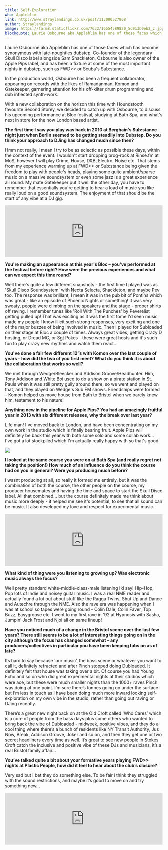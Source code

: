 ```yaml
---
title: Self-Exploration
who: Appleblim
link: http://www.straylandings.co.uk/post/113080527808
author: Straylandings
image: https://farm8.staticflickr.com/7632/16554589820_5d913b0eb2_z.jpg
blockquote: Laurie Osbourne aka Appleblim has one of those faces which has become synonymous with late-noughties dubstep. Co-founder of the legendary Skull Disco label alongside Sam Shackleton, Osbourne is also owner of the Apple Pips label, and has been a fixture at some of the most important nights in dubstep, such as FWD>> or Scuba's Sub:stance.
---
```


Laurie Osbourne aka Appleblim has one of those faces which has become synonymous with late-noughties dubstep. Co-founder of the legendary Skull Disco label alongside Sam Shackleton, Osbourne is also owner of the Apple Pips label, and has been a fixture at some of the most important nights in dubstep, such as FWD>> or Scuba's Sub:stance.

In the production world, Osbourne has been a frequent collaborator, appearing on records with the likes of Ramadanman, Komon and Gatekeeper, garnering attention for his off-kilter drum programming and dub inflected synth-work.

With a new collaboration on the horizon this time with Houndstooth favourite Second Storey, we decided to catch up with Osbourne, to discuss his upcoming performance at Bloc festival, studying at Bath Spa, and what's next in store for the now London based artist.

**The first time I saw you play was back in 2010 at Berghain's Sub:stance night just when Berlin seemed to be getting steadily into Dubstep. Do you think your approach to DJing has changed much since then?**

Hmm not really, I mean I try to be as eclectic as possible these days, within the context of the event. I wouldn't start dropping prog-rock at Rinse.fm at MoS, however I will play Grime, House, D&B, Electro, Noise etc. That stems from my experience warming up at FWD>> or Sub:stance being given the freedom to play with people's heads, playing some quite ambient/sparse music on a massive soundsystem or even some jazz is a great experience all round. My mate Gatekeeper put it well the other day, you have to remember that essentially you're getting to hear a load of music you like really loud on a good soundsystem. The enjoyment of that should be the start of any vibe at a DJ gig.  

<iframe src="https://w.soundcloud.com/player/?url=https%3A//api.soundcloud.com/tracks/188099244&amp;color=ff5500&amp;auto_play=false&amp;hide_related=false&amp;show_comments=true&amp;show_user=true&amp;show_reposts=false" width="100%" height="166" frameborder="no"></iframe>

**You're making an appearance at this year's Bloc – you've performed at the festival before right? How were the previous experiences and what can we expect this time round?**

Well there's quite a few different snapshots - the first time I played was as 'Skull Disco Soundsystem' with Necta Selecta, Shackleton, and maybe Pev too. The response was brilliant, I mean it was in the pub bit of Pontins which was great - like an episode of Phoenix Nights or something! It was very sweaty, people were climbing on the speakers and the stage - proper shirts off raving. I remember tunes like 'Roll With The Punches' by Peverelist getting pulled up! That was exciting as it was the first tome I'd seen music made my people I know illicit such strong responses, very exciting and one of the major buzzes of being involved in music. Then I played for Subloaded on their stage at Bloc a couple of times. Always great vibes, getting Crazy D hosting, or Dread MC, or Sgt Pokes - these were great hosts and it's such fun to play crazy new rhythms and watch them react...   


**You've done a fair few different 12”s with Komon over the last couple of years – how did the two of you first meet? What do you think it is about the collaboration that works so well?**

We met through Wedge/Bleecker and Addison Groove/Headhunter. Him, Tony Addison and White Boi used to do a show on a pirate station in St. Pauls when it was still pretty gully around there, so we went and played on that, and they played on Wedge's Sub FM shows. Friendships were formed - Komon helped us move house from Bath to Bristol when we barely knew him, testament to his nature!  
  
**Anything new in the pipeline for Apple Pips? You had an amazingly fruitful year in 2013 with six different releases, why the break over last year?**

Life man! I've moved back to London, and have been concentrating on my own work in the studio which is finally bearing fruit. Apple Pips will definitely be back this year with both some solo and some collab work... I've got a lot stockpiled which I'm actually really happy with so that's good.  

![](https://farm9.staticflickr.com/8599/16122050693_e51a7369cd_z.jpg)

**I looked at the same course you were on at Bath Spa (and really regret not taking the position!) How much of an influence do you think the course had on you in general? Were you producing much before?**

I wasnt producing at all, so really it formed me entirely, but it was the combination of both the course, the other people on the course, my producer housemates and having the time and space to start the Skull Disco label. All that combined... but the course definitely made me think about music more deeply - it helped me see it's potential, to see that all sound can be music. It also developed my love and respect for experimental music.

<iframe width="100%" height="166" scrolling="no" frameborder="no" src="https://w.soundcloud.com/player/?url=https%3A//api.soundcloud.com/tracks/39010425&amp;color=ff5500&amp;auto_play=false&amp;hide_related=false&amp;show_comments=true&amp;show_user=true&amp;show_reposts=false"></iframe>

**What kind of thing were you listening to growing up? Was electronic music always the focus?**

Well pretty standard white-middle-class-male listening I’d say! Hip-Hop, Pop lots of Indie and noisey guitar music. I was a real NME reader and actually found a lot out about stuff like the Ragga Twins, Shut Up and Dance and Autechre through the NME. Also the rave era was happening when I was at school so tapes were going round - Colin Dale, Colin Faver, Top Buzz, Easygroove etc. I went to my first rave in '92 at Hypnosis with Sasha, Jumpin’ Jack Frost and Njoi all on same lineup!

**Have you noticed much of a change in the Bristol scene over the last few years? There still seems to be a lot of interesting things going on in the city although the focus has changed somewhat – any producers/collectives in particular you have been keeping tabs on as of late?**

Its hard to say because 'our music’, the bass scene or whatever you want to call it, definitely refracted and after Pinch stopped doing Dubloaded. It definitely felt that house was taking over a bit. Of course you had Young Echo and so on who did great experimental nights at their studios which were ace, but these were much smaller nights than the 1000+ raves Pinch was doing at one point. I’m sure there’s tonnes going on under the surface but I’m less in touch as I have been doing much more inward looking self-exploration on my own vibe in the studio, rather than going out raving or DJing recently.

There’s a great new night back on at the Old Croft called 'Who Cares’ which is a core of people from the bass days plus some others who wanted to bring back the vibe of Dubloaded - midweek, positive vibes, and they do a cool thing where there’s a bunch of residents like NY Transit Authority, Jus Now, Break, Addison Groove, Joker and so on, and then they get one or two secret headliners every time as well. It’s great to see new people in Stokes Croft catch the inclusive and positive vibe of these DJs and musicians, it’s a real Bristol family affair…

**You’ve talked quite a bit about your formative years playing FWD>> nights at Plastic People, how did it feel to hear about the club’s closure?**

Very sad but I bet they do something else. To be fair i think they struggled with the sound restrictions, and maybe it’s good to move on and try something new…

<iframe src="https://w.soundcloud.com/player/?url=https%3A//api.soundcloud.com/tracks/90574430&amp;color=ff5500&amp;auto_play=false&amp;hide_related=false&amp;show_comments=true&amp;show_user=true&amp;show_reposts=false" width="100%" height="166" frameborder="no"></iframe>
